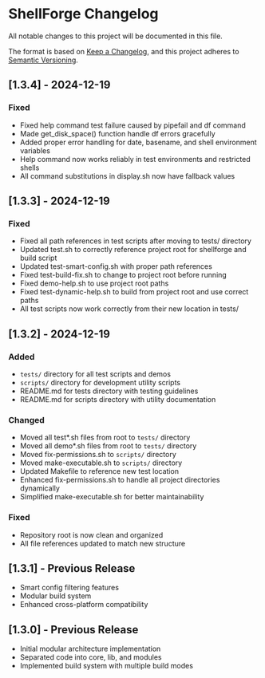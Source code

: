 # ShellForge Changelog

All notable changes to this project will be documented in this file.

The format is based on [Keep a Changelog](https://keepachangelog.com/en/1.0.0/),
and this project adheres to [Semantic Versioning](https://semver.org/spec/v2.0.0.html).

## [1.3.4] - 2024-12-19

### Fixed
- Fixed help command test failure caused by pipefail and df command
- Made get_disk_space() function handle df errors gracefully
- Added proper error handling for date, basename, and shell environment variables
- Help command now works reliably in test environments and restricted shells
- All command substitutions in display.sh now have fallback values

## [1.3.3] - 2024-12-19

### Fixed
- Fixed all path references in test scripts after moving to tests/ directory
- Updated test.sh to correctly reference project root for shellforge and build script
- Updated test-smart-config.sh with proper path references
- Fixed test-build-fix.sh to change to project root before running
- Fixed demo-help.sh to use project root paths
- Fixed test-dynamic-help.sh to build from project root and use correct paths
- All test scripts now work correctly from their new location in tests/

## [1.3.2] - 2024-12-19

### Added
- `tests/` directory for all test scripts and demos
- `scripts/` directory for development utility scripts
- README.md for tests directory with testing guidelines
- README.md for scripts directory with utility documentation

### Changed
- Moved all test*.sh files from root to `tests/` directory
- Moved all demo*.sh files from root to `tests/` directory
- Moved fix-permissions.sh to `scripts/` directory
- Moved make-executable.sh to `scripts/` directory
- Updated Makefile to reference new test location
- Enhanced fix-permissions.sh to handle all project directories dynamically
- Simplified make-executable.sh for better maintainability

### Fixed
- Repository root is now clean and organized
- All file references updated to match new structure

## [1.3.1] - Previous Release
- Smart config filtering features
- Modular build system
- Enhanced cross-platform compatibility

## [1.3.0] - Previous Release
- Initial modular architecture implementation
- Separated code into core, lib, and modules
- Implemented build system with multiple build modes
